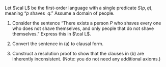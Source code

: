 

Let $\cal L$ be the first-order language with a single predicate
$S(p,q)$, meaning “$p$ shaves  $q$.” Assume a domain of people.<br>

1.  Consider the sentence “There exists a person $P$ who shaves every
    one who does not shave themselves, and only people that do not
    shave themselves.” Express this in $\cal L$.<br>

2.  Convert the sentence in (a) to clausal form.<br>

3.  Construct a resolution proof to show that the clauses in (b) are
    inherently inconsistent. (Note: you do not need any
    additional axioms.)
